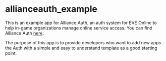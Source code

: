 # allianceauth_example
This is an example app for Alliance Auth, an auth system for EVE Online to help in-game organizations manage online service access.
You can find Alliance Auth [here](https://gitlab.com/allianceauth/allianceauth).

The purpose of this app is to provide developers who want to add new apps the Auth with a simple and easy to understand template as a good starting point.

